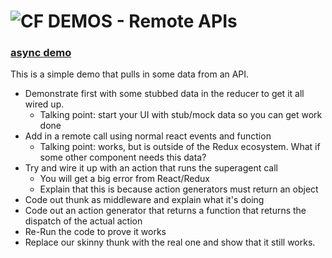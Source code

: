 ![CF](http://i.imgur.com/7v5ASc8.png) DEMOS - Remote APIs
=========================================================


### [async demo](https://codesandbox.io/s/lrm3727z3l)
This is a simple demo that pulls in some data from an API.
* Demonstrate first with some stubbed data in the reducer to get it all wired up.
  * Talking point: start your UI with stub/mock data so you can get work done
* Add in a remote call using normal react events and function
  * Talking point: works, but is outside of the Redux ecosystem. What if some other component needs this data?
* Try and wire it up with an action that runs the superagent call
  * You will get a big error from React/Redux
  * Explain that this is because action generators must return an object
* Code out thunk as middleware and explain what it's doing
* Code out an action generator that returns a function that returns the dispatch of the actual action
* Re-Run the code to prove it works
* Replace our skinny thunk with the real one and show that it still works.


